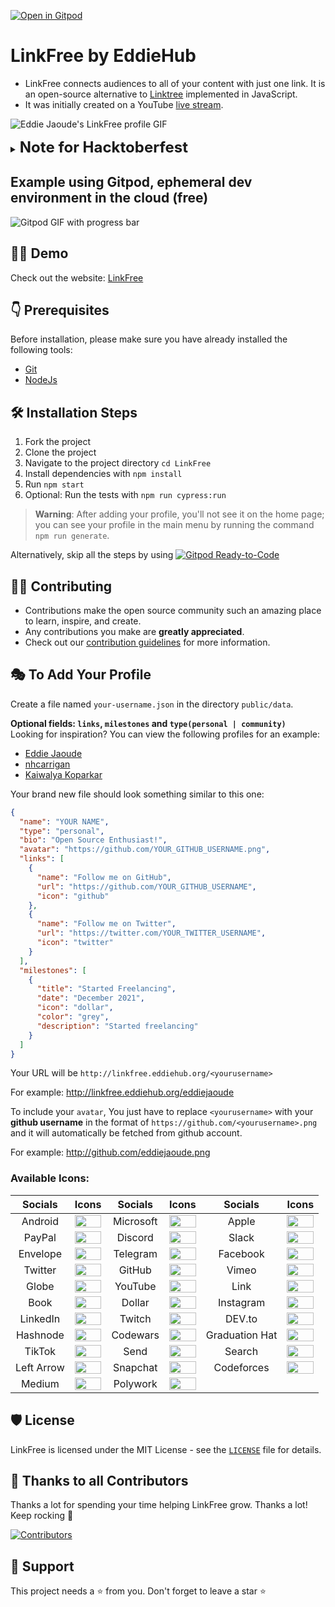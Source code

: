 [![Open in Gitpod](https://gitpod.io/button/open-in-gitpod.svg)](https://gitpod.io/#https://github.com/EddieHubCommunity/LinkFree)

# LinkFree by EddieHub

- LinkFree connects audiences to all of your content with just one link. It is an open-source alternative to [Linktree](https://linktr.ee/) implemented in JavaScript.
- It was initially created on a YouTube [live stream](https://www.youtube.com/watch?v=Jorl_vcp-Ew).

![Eddie Jaoude's LinkFree profile GIF](https://user-images.githubusercontent.com/82458069/145549448-b1feb5df-78aa-4286-a709-6985f0dade4c.gif)

<details close>
  <summary><span style="font-size: 24px; font-weight: 700;"> Note for Hacktoberfest </span></summary>
  <br>

> A note for Hacktoberfest participants:
>
> Pull requests which add or edit your information in a `public/data/${yourname}.json` file will NOT be counted for Hacktoberfest.
>
> Pull requests which improve the codebase, documentation, or other aspects of the project and are in line with the core values of the event will count. Maintainers will opt-in these PRs by applying the `hacktoberfest-accepted` label.

</details>

## Example using Gitpod, ephemeral dev environment in the cloud (free)

![Gitpod GIF with progress bar](https://user-images.githubusercontent.com/46727048/146048451-ed4ff31a-c178-4713-a9e0-95118be742dc.gif)

## 👨‍💻 Demo

Check out the website: [LinkFree](http://linkfree.eddiehub.org/)

## 👇 Prerequisites

Before installation, please make sure you have already installed the following tools:

- [Git](https://git-scm.com/downloads)
- [NodeJs](https://nodejs.org/en/download/)

## 🛠️ Installation Steps

1. Fork the project
2. Clone the project
3. Navigate to the project directory `cd LinkFree`
4. Install dependencies with `npm install`
5. Run `npm start`
6. Optional: Run the tests with `npm run cypress:run`

> **Warning**: After adding your profile, you'll not see it on the home page; you can see your profile in the main menu by running the command `npm run generate`.

Alternatively, skip all the steps by using [![Gitpod Ready-to-Code](https://img.shields.io/badge/Gitpod-Ready--to--Code-blue?logo=gitpod)](https://gitpod.io/#https://github.com/EddieHubCommunity/LinkFree/)

## 👨‍💻 Contributing

- Contributions make the open source community such an amazing place to learn, inspire, and create.
- Any contributions you make are **greatly appreciated**.
- Check out our [contribution guidelines](https://github.com/EddieHubCommunity/LinkFree/blob/main/Contributing.md) for more information.

## 🎭 To Add Your Profile

Create a file named `your-username.json` in the directory `public/data`.

**Optional fields: `links`, `milestones` and `type(personal | community)`**\
Looking for inspiration? You can view the following profiles for an example:

- [Eddie Jaoude](https://github.com/EddieHubCommunity/LinkFree/blob/main/public/data/eddiejaoude.json)
- [nhcarrigan](https://github.com/EddieHubCommunity/LinkFree/blob/main/public/data/nhcarrigan.json)
- [Kaiwalya Koparkar](https://github.com/EddieHubCommunity/LinkFree/blob/main/public/data/kaiwalyakoparkar.json)

Your brand new file should look something similar to this one:

```json
{
  "name": "YOUR NAME",
  "type": "personal",
  "bio": "Open Source Enthusiast!",
  "avatar": "https://github.com/YOUR_GITHUB_USERNAME.png",
  "links": [
    {
      "name": "Follow me on GitHub",
      "url": "https://github.com/YOUR_GITHUB_USERNAME",
      "icon": "github"
    },
    {
      "name": "Follow me on Twitter",
      "url": "https://twitter.com/YOUR_TWITTER_USERNAME",
      "icon": "twitter"
    }
  ],
  "milestones": [
    {
      "title": "Started Freelancing",
      "date": "December 2021",
      "icon": "dollar",
      "color": "grey",
      "description": "Started freelancing"
    }
  ]
}
```

Your URL will be `http://linkfree.eddiehub.org/<yourusername>`

For example: <http://linkfree.eddiehub.org/eddiejaoude>

To include your `avatar`, You just have to replace `<yourusername>` with your **github username** in the format of `https://github.com/<yourusername>.png` and it will automatically be fetched from github account.

For example: <http://github.com/eddiejaoude.png>

### Available Icons:

|  Socials   | Icons                                                                                                                                    |  Socials  | Icons                                                                                                                                    |    Socials     | Icons                                                                                                                                   |
| :--------: | ---------------------------------------------------------------------------------------------------------------------------------------- | :-------: | ---------------------------------------------------------------------------------------------------------------------------------------- | :------------: | --------------------------------------------------------------------------------------------------------------------------------------- |
|  Android   | <img src="https://user-images.githubusercontent.com/65664185/138502465-89cfadf2-6b54-4f3d-ac44-ceacdd4824ba.png" width=100% height=30%>  | Microsoft | <img src="https://user-images.githubusercontent.com/65664185/138503027-7395af2c-e6c5-45ac-96ac-3af3d252df3b.png" width=100% height=30%>  |     Apple      | <img src="https://user-images.githubusercontent.com/65664185/138502540-8e9b80bf-deae-4566-a41a-c63623e83c21.png" width=100% height=30%> |
|   PayPal   | <img src="https://user-images.githubusercontent.com/65664185/138503083-7dc6ab6f-9c0e-40ca-b2b7-d5377f6b2981.png" width=100% height=30%>  |  Discord  | <img src="https://user-images.githubusercontent.com/65664185/138502295-d82d98cf-2b42-4926-ab68-e45b2cfe8605.png" width=100% height=30%>  |     Slack      | <img src="https://user-images.githubusercontent.com/65664185/138503148-791f88ac-01ac-4d11-9a63-1ffaaf649b21.png" width=100% height=30%> |
|  Envelope  | <img src="https://user-images.githubusercontent.com/65664185/138503382-fc1db10b-0ddc-435a-8fe0-7ba4b91f1bd3.png" width=100% height=30%>  | Telegram  | <img src="https://user-images.githubusercontent.com/65664185/138503468-8f27e3a9-d9ad-4348-85a4-d2c1761cd81f.png" width=100% height=30%>  |    Facebook    | <img src="https://user-images.githubusercontent.com/65664185/138502603-e5db457f-576a-478b-8f58-391135cfff74.png" width=100% height=30%> |
|  Twitter   | <img src="https://user-images.githubusercontent.com/65664185/138503209-1ce0ebbc-5590-4940-8cd0-2dadacbf09ed.png" width=100% height=30%>  |  GitHub   | <img src="https://user-images.githubusercontent.com/65664185/138502964-488bfe15-d6c4-4f0c-8221-9ef0d50bfb92.png" width=100% height=30%>  |     Vimeo      | <img src="https://user-images.githubusercontent.com/65664185/138503257-6af44a9c-c81a-4657-b182-6a991157810f.png" width=100% height=30%> |
|   Globe    | <img src="https://user-images.githubusercontent.com/32780232/143367620-5fe98cfa-7a18-4db7-95e4-0cd496acce7b.png" width=100% height=30%>  |  YouTube  | <img src="https://user-images.githubusercontent.com/65664185/138503305-ff60cf54-6b0b-4e18-9446-b4f6869b9511.png" width=100% height=30%>  |      Link      | <img src="https://user-images.githubusercontent.com/65664185/138502383-35db30af-8f5a-4037-9dfb-125cdf6374fe.png" width=100% height=30%> |
|    Book    | <img src="https://user-images.githubusercontent.com/76985777/145391108-f8c08f8e-679f-45a3-ad58-83ef60aa28fe.png" width=100% height=30%>  |  Dollar   | <img src="https://user-images.githubusercontent.com/76985777/145393429-c03c5c3e-0416-4d28-be21-8a01a0c3dff5.png" width=100% height=30%>  |   Instagram    | <img src="https://user-images.githubusercontent.com/76241195/147094225-202bb79d-5e06-4169-a0aa-712646f1159a.png" width=100% height=30%> |
|  LinkedIn  | <img src="https://user-images.githubusercontent.com/76241195/147094289-252d533d-aeae-493c-a21a-21538162cea6.png" width=100% height=30%>  |  Twitch   | <img src="https://user-images.githubusercontent.com/76241195/147094354-12d3b38d-bb87-4c52-a3b7-4d934498da31.png" width=100% height=30%>  |     DEV.to     | <img src="https://user-images.githubusercontent.com/76241195/147094431-b194a188-0a63-4ce3-89c9-1d7578405318.png" width=100% height=30%> |
|  Hashnode  | <img src="https://user-images.githubusercontent.com/76241195/147095015-e009e115-c7d6-4bc9-b330-66b29629a2dc.png"  width=100% height=30%> | Codewars  | <img src="https://user-images.githubusercontent.com/76241195/147094572-962f911f-9ebd-4615-b72f-ff076f4033e8.png"  width=100% height=30%> | Graduation Hat | <img src="https://user-images.githubusercontent.com/76241195/147094631-50f94887-db14-4b6a-ab41-938e41be00e4.png" width=100% height=30%> |
|   TikTok   | <img src="https://user-images.githubusercontent.com/76241195/147094674-a0b67f90-c62e-4162-93b5-dd313611ff28.png" width=100% height=30%>  |   Send    | <img src="https://user-images.githubusercontent.com/76241195/147096133-20e75d9a-0f96-4881-a165-5e7edf1bfe96.png"  width=100% height=30%> |     Search     | <img src="https://user-images.githubusercontent.com/76241195/147102645-0d50ba65-5f21-4245-9275-6c3aec7d193c.png" width=100% height=30%> |
| Left Arrow | <img src="https://user-images.githubusercontent.com/76241195/147102920-8bf2b8c2-ad45-456e-9e5b-fe748f41214b.png" width=100% height=30%>  | Snapchat  | <img src="https://user-images.githubusercontent.com/91655303/148160774-755adc38-e089-4a20-910f-292b890e2c63.png" width=100% height=30%>  |   Codeforces   | <img src="https://user-images.githubusercontent.com/91655303/148160942-870fdbb4-a57c-4861-afaa-241835390645.png" width=100% height=30%> |
|   Medium   | <img src="https://user-images.githubusercontent.com/96095830/149390066-b230f63b-3af9-4bc6-9e57-ff1b0b7298fa.png" width=100% height=30%>  | Polywork  | <img src="" width=100% height=30%>                                                                                                       |

## 🛡️ License

LinkFree is licensed under the MIT License - see the [`LICENSE`](LICENSE) file for details.

## 💪 Thanks to all Contributors

Thanks a lot for spending your time helping LinkFree grow. Thanks a lot! Keep rocking 🍻

[![Contributors](https://contrib.rocks/image?repo=EddieHubCommunity/LinkFree)](https://github.com/EddieHubCommunity/LinkFree/graphs/contributors)

## 🙏 Support

This project needs a ⭐️ from you. Don't forget to leave a star ⭐️
